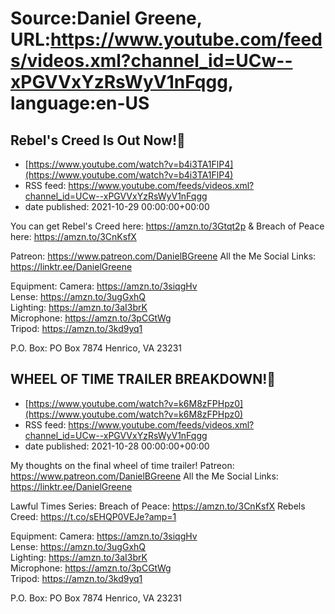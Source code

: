 # Source:Daniel Greene, URL:https://www.youtube.com/feeds/videos.xml?channel_id=UCw--xPGVVxYzRsWyV1nFqgg, language:en-US

## Rebel's Creed Is Out Now!📖
 - [https://www.youtube.com/watch?v=b4i3TA1FlP4](https://www.youtube.com/watch?v=b4i3TA1FlP4)
 - RSS feed: https://www.youtube.com/feeds/videos.xml?channel_id=UCw--xPGVVxYzRsWyV1nFqgg
 - date published: 2021-10-29 00:00:00+00:00

You can get Rebel's Creed here: https://amzn.to/3Gtqt2p
& Breach of Peace here: https://amzn.to/3CnKsfX


Patreon: https://www.patreon.com/DanielBGreene 
All the Me Social Links: https://linktr.ee/DanielGreene


Equipment: 
Camera: https://amzn.to/3siqgHv  
Lense: https://amzn.to/3ugGxhQ  
Lighting: https://amzn.to/3aI3brK  
Microphone: https://amzn.to/3pCGtWg  
Tripod: https://amzn.to/3kd9yq1  


P.O. Box: PO Box 7874 Henrico, VA 23231

## WHEEL OF TIME TRAILER BREAKDOWN!💊
 - [https://www.youtube.com/watch?v=k6M8zFPHpz0](https://www.youtube.com/watch?v=k6M8zFPHpz0)
 - RSS feed: https://www.youtube.com/feeds/videos.xml?channel_id=UCw--xPGVVxYzRsWyV1nFqgg
 - date published: 2021-10-28 00:00:00+00:00

My thoughts on the final wheel of time trailer! 
Patreon: https://www.patreon.com/DanielBGreene 
All the Me Social Links: https://linktr.ee/DanielGreene

Lawful Times Series: 
Breach of Peace: https://amzn.to/3CnKsfX
Rebels Creed: https://t.co/sEHQP0VEJe?amp=1

Equipment: 
Camera: https://amzn.to/3siqgHv  
Lense: https://amzn.to/3ugGxhQ  
Lighting: https://amzn.to/3aI3brK  
Microphone: https://amzn.to/3pCGtWg  
Tripod: https://amzn.to/3kd9yq1  

P.O. Box: PO Box 7874 Henrico, VA 23231

